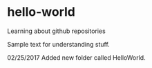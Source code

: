 # hello-world
Learning about github repositories

Sample text for understanding stuff.

02/25/2017
Added new folder called HelloWorld.
